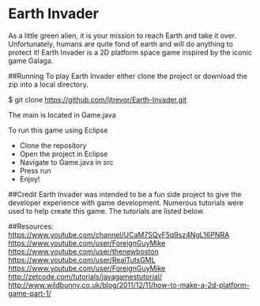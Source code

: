 # Earth Invader

As a little green alien, it is your mission to reach Earth and take it over. Unfortunately, humans are quite fond of earth and will do anything to protect it! Earth Invader is a 2D platform space game inspired by the iconic game Galaga.


##Running
To play Earth Invader either clone the project or download the zip into a local directory.

$ git clone https://github.com/ljtrevor/Earth-Invader.git

The main is located in Game.java


To run this game using Eclipse
 - Clone the repository
 - Open the project in Eclipse
 - Navigate to Game.java in src
 - Press run
 - Enjoy!
 

##Credit
Earth Invader was intended to be a fun side project to give the developer experience with game development. 
Numerous tutorials were used to help create this game. The tutorials are listed below. 

##Resources:
https://www.youtube.com/channel/UCaM7SQvF5q9sz4NgL16PNRA
https://www.youtube.com/user/ForeignGuyMike
https://www.youtube.com/user/thenewboston
https://www.youtube.com/user/RealTutsGML
https://www.youtube.com/user/ForeignGuyMike
http://zetcode.com/tutorials/javagamestutorial/
http://www.wildbunny.co.uk/blog/2011/12/11/how-to-make-a-2d-platform-game-part-1/



